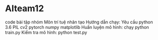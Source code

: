 # AIteam12
code bài tập nhóm Môn trí tuệ nhân tạo
Hướng dẫn chạy:
Yêu cầu
  python 3.6
  PIL
  cv2
  pytorch
  numpy
  matplotlib
Huấn luyện mô hình: chạy python train.py
Kiểm tra mô hình: python test.py


